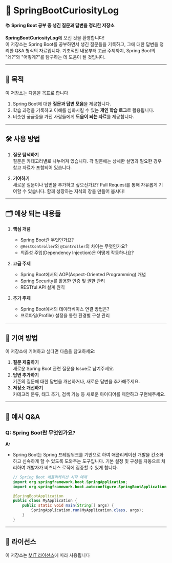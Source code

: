 # 📂 **SpringBootCuriosityLog**  
📚 **Spring Boot 공부 중 생긴 질문과 답변을 정리한 저장소**  

**SpringBootCuriosityLog**에 오신 것을 환영합니다!  
이 저장소는 Spring Boot를 공부하면서 생긴 질문들을 기록하고, 그에 대한 답변을 정리한 Q&A 형식의 자료입니다. 기초적인 내용부터 고급 주제까지, Spring Boot의 "왜?"와 "어떻게?"를 탐구하는 데 도움이 될 것입니다.  

---

## 🌟 목적  

이 저장소는 다음을 목표로 합니다  
1. Spring Boot에 대한 **질문과 답변 모음**을 제공합니다.  
2. 학습 과정을 기록하고 이해를 심화시킬 수 있는 **개인 학습 로그**로 활용됩니다.  
3. 비슷한 궁금증을 가진 사람들에게 **도움이 되는 자료**를 제공합니다.  

---

## 🛠️ 사용 방법  

1. **질문 탐색하기**  
   질문은 카테고리별로 나누어져 있습니다. 각 질문에는 상세한 설명과 필요한 경우 참고 자료가 포함되어 있습니다.  

2. **기여하기**  
   새로운 질문이나 답변을 추가하고 싶으신가요? Pull Request를 통해 자유롭게 기여할 수 있습니다. 함께 성장하는 지식의 장을 만들어 봅시다!  

---

## 🗂️ 예상 되는 내용들  

1. **핵심 개념**  
   - Spring Boot란 무엇인가요?  
   - `@RestController`와 `@Controller`의 차이는 무엇인가요?  
   - 의존성 주입(Dependency Injection)은 어떻게 작동하나요?  

2. **고급 주제**  
   - Spring Boot에서의 AOP(Aspect-Oriented Programming) 개념  
   - Spring Security를 활용한 인증 및 권한 관리  
   - RESTful API 설계 원칙  

3. **추가 주제**  
   - Spring Boot에서의 데이터베이스 연결 방법은?  
   - 프로파일(Profile) 설정을 통한 환경별 구성 관리  

---

## 🤝 기여 방법  

이 저장소에 기여하고 싶다면 다음을 참고하세요:  
1. **질문 제출하기**  
   새로운 Spring Boot 관련 질문을 Issue로 남겨주세요.  
2. **답변 추가하기**  
   기존의 질문에 대한 답변을 개선하거나, 새로운 답변을 추가해주세요.  
3. **저장소 개선하기**  
   카테고리 분류, 태그 추가, 검색 기능 등 새로운 아이디어를 제안하고 구현해주세요.  

---

## 📝 예시 Q&A  

### Q: **Spring Boot란 무엇인가요?**  
**A:**  
- Spring Boot는 Spring 프레임워크를 기반으로 하여 애플리케이션 개발을 간소화하고 신속하게 할 수 있도록 도와주는 도구입니다. 기본 설정 및 구성을 자동으로 처리하여 개발자가 비즈니스 로직에 집중할 수 있게 합니다.

   ```java
   // Spring Boot 애플리케이션 시작 예제
   import org.springframework.boot.SpringApplication;
   import org.springframework.boot.autoconfigure.SpringBootApplication;

   @SpringBootApplication
   public class MyApplication {
       public static void main(String[] args) {
           SpringApplication.run(MyApplication.class, args);
       }
   }
   ```

---

## 📌 라이선스  

이 저장소는 [MIT 라이선스](LICENSE)에 따라 사용됩니다
